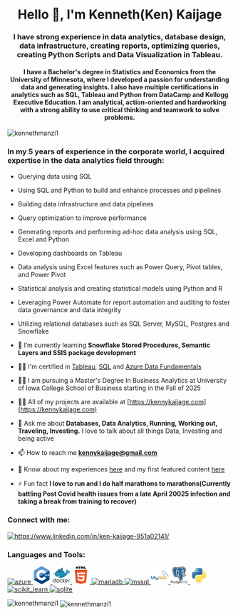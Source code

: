 <h1 align="center">Hello 👋, I'm Kenneth(Ken) Kaijage</h1>
<h3 align="center">I have strong experience in data analytics, database design, data infrastructure, creating reports, optimizing queries, creating Python Scripts and Data Visualization in Tableau.</h3>
<h4 align="center">I have a Bachelor's degree in Statistics and Economics from the University of Minnesota, where I developed a passion for understanding data and generating insights. I also have multiple certifications in analytics such as SQL, Tableau and Python from DataCamp and Kellogg Executive Education. I am analytical, action-oriented and hardworking with a strong ability to use critical thinking and teamwork to solve problems.</h4>

<p align="left"> <img src="https://komarev.com/ghpvc/?username=kennethmanzi1&label=Profile%20views&color=0e75b6&style=flat" alt="kennethmanzi1" /> </p>

### In my 5 years of experience in the corporate world, I acquired expertise in the data analytics field through:
- Querying data using SQL
- Using SQL and Python to build and enhance processes and pipelines
- Building data infrastructure and data pipelines
- Query optimization to improve performance
- Generating reports and performing ad-hoc data analysis using SQL, Excel and Python
- Developing dashboards on Tableau
- Data analysis using Excel features such as Power Query, Pivot tables, and Power Pivot
- Statistical analysis and creating statistical models using Python and R
- Leveraging Power Automate for report automation and auditing to foster data governance and data integrity
- Utilizing relational databases such as SQL Server, MySQL, Postgres and Snowflake

- 🌱 I’m currently learning **Snowflake Stored Procedures, Semantic Layers and SSIS package development**
- 👨‍💻 I'm certified in [Tableau](https://www.credly.com/badges/4b3b55d6-f063-4cf7-81d1-bb746fa6585b), [SQL](https://learnsql.com/files/course-certificate/uFzhaCXLBQCGRNslQQeeDlMtBBDVcMGLiYqBQLkb) and [Azure Data Fundamentals](https://www.credly.com/badges/dd096767-c2bb-4793-8cbb-00251210cdb2/linked_in_profile)
- 👨‍💻 I am pursuing a Master's Degree In Business Analytics at University of Iowa College School of Business starting in the Fall of 2025

- 👨‍💻 All of my projects are available at [https://kennykaijage.com](https://kennykaijage.com)

- 💬 Ask me about **Databases, Data Analytics, Running, Working out, Traveling, Investing.** I love to talk about all things Data, Investing and being active

- 📫 How to reach me **kennykaijage@gmail.com**

- 📄 Know about my experiences [here](https://kennykaijage.com/AboutMe.html) and my first featured content [here](https://www.linkedin.com/pulse/sql-insights-conversation-ken-kaijage-learnsql-com-bdfwf/?trackingId=%2BqsRppoIQ3umy1AuRS7aHQ%3D%3D)

- ⚡ Fun fact **I love to run and I do half marathons to marathons(Currently battling Post Covid health issues from a late April 20025 infection and taking a break from training to recover)**

<h3 align="left">Connect with me:</h3>
<p align="left">
<a href="https://www.linkedin.com/in/ken-kaijage-951a02141/" target="blank"><img align="center" src="https://raw.githubusercontent.com/rahuldkjain/github-profile-readme-generator/master/src/images/icons/Social/linked-in-alt.svg" alt="https://www.linkedin.com/in/ken-kaijage-951a02141/" height="30" width="40" /></a>
</p>

<h3 align="left">Languages and Tools:</h3>
<p align="left"> <a href="https://azure.microsoft.com/en-in/" target="_blank" rel="noreferrer"> <img src="https://www.vectorlogo.zone/logos/microsoft_azure/microsoft_azure-icon.svg" alt="azure" width="40" height="40"/> </a> <a href="https://www.w3schools.com/cpp/" target="_blank" rel="noreferrer"> <img src="https://raw.githubusercontent.com/devicons/devicon/master/icons/cplusplus/cplusplus-original.svg" alt="cplusplus" width="40" height="40"/> </a> <a href="https://www.docker.com/" target="_blank" rel="noreferrer"> <img src="https://raw.githubusercontent.com/devicons/devicon/master/icons/docker/docker-original-wordmark.svg" alt="docker" width="40" height="40"/> </a> <a href="https://www.w3.org/html/" target="_blank" rel="noreferrer"> <img src="https://raw.githubusercontent.com/devicons/devicon/master/icons/html5/html5-original-wordmark.svg" alt="html5" width="40" height="40"/> </a> <a href="https://mariadb.org/" target="_blank" rel="noreferrer"> <img src="https://www.vectorlogo.zone/logos/mariadb/mariadb-icon.svg" alt="mariadb" width="40" height="40"/> </a> <a href="https://www.microsoft.com/en-us/sql-server" target="_blank" rel="noreferrer"> <img src="https://www.svgrepo.com/show/303229/microsoft-sql-server-logo.svg" alt="mssql" width="40" height="40"/> </a> <a href="https://www.mysql.com/" target="_blank" rel="noreferrer"> <img src="https://raw.githubusercontent.com/devicons/devicon/master/icons/mysql/mysql-original-wordmark.svg" alt="mysql" width="40" height="40"/> </a> <a href="https://www.postgresql.org" target="_blank" rel="noreferrer"> <img src="https://raw.githubusercontent.com/devicons/devicon/master/icons/postgresql/postgresql-original-wordmark.svg" alt="postgresql" width="40" height="40"/> </a> <a href="https://www.python.org" target="_blank" rel="noreferrer"> <img src="https://raw.githubusercontent.com/devicons/devicon/master/icons/python/python-original.svg" alt="python" width="40" height="40"/> </a> <a href="https://scikit-learn.org/" target="_blank" rel="noreferrer"> <img src="https://upload.wikimedia.org/wikipedia/commons/0/05/Scikit_learn_logo_small.svg" alt="scikit_learn" width="40" height="40"/> </a> <a href="https://www.sqlite.org/" target="_blank" rel="noreferrer"> <img src="https://www.vectorlogo.zone/logos/sqlite/sqlite-icon.svg" alt="sqlite" width="40" height="40"/> </a> </p>

<p><img align="left" src="https://github-readme-stats.vercel.app/api/top-langs?username=kennethmanzi1&show_icons=true&locale=en&layout=compact" alt="kennethmanzi1" /></p>

<p>&nbsp;<img align="center" src="https://github-readme-stats.vercel.app/api?username=kennethmanzi1&show_icons=true&locale=en" alt="kennethmanzi1" /></p>

